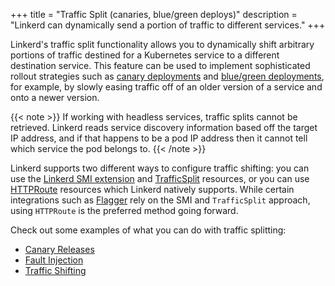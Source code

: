+++
title = "Traffic Split (canaries, blue/green deploys)"
description = "Linkerd can dynamically send a portion of traffic to different services."
+++

Linkerd's traffic split functionality allows you to dynamically shift arbitrary
portions of traffic destined for a Kubernetes service to a different destination
service. This feature can be used to implement sophisticated rollout strategies
such as [canary deployments](https://martinfowler.com/bliki/CanaryRelease.html)
and
[blue/green deployments](https://martinfowler.com/bliki/BlueGreenDeployment.html),
for example, by slowly easing traffic off of an older version of a service and
onto a newer version.

{{< note >}}
If working with headless services, traffic splits cannot be retrieved. Linkerd
reads service discovery information based off the target IP address, and if that
happens to be a pod IP address then it cannot tell which service the pod belongs
to.
{{< /note >}}

Linkerd supports two different ways to configure traffic shifting: you can
use the [Linkerd SMI extension](../../tasks/linkerd-smi/) and
[TrafficSplit](https://github.com/servicemeshinterface/smi-spec/blob/main/apis/traffic-split/v1alpha2/traffic-split.md/)
resources, or you can use [HTTPRoute](../../reference/httproute/) resources which
Linkerd natively supports. While certain integrations such as
[Flagger](../../tasks/flagger/) rely on the SMI and `TrafficSplit` approach, using
`HTTPRoute` is the preferred method going forward.

Check out some examples of what you can do with traffic splitting:

- [Canary Releases](../../tasks/canary-release/)
- [Fault Injection](../../tasks/fault-injection/)
- [Traffic Shifting](../../tasks/traffic-shifting/)
